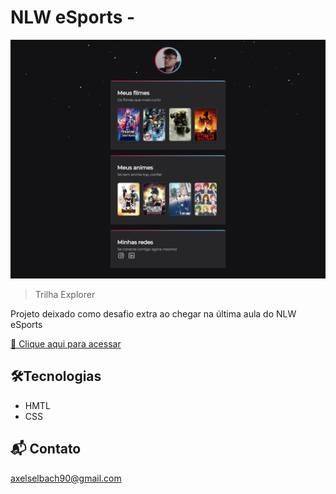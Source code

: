 # NLW eSports - 

![preview](./github/preview.png)

>Trilha Explorer

Projeto deixado como desafio extra ao chegar na última aula do NLW eSports

[🔗 Clique aqui para acessar](https://axelselbach.github.io/nlw-esports-challenge/)

## 🛠️Tecnologias

- HMTL
- CSS

## 📬 Contato

axelselbach90@gmail.com